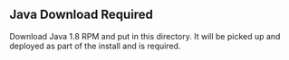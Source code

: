 ## Java Download Required
Download Java 1.8 RPM and put in this directory.   It will be picked up and deployed as part of the install and is required.
